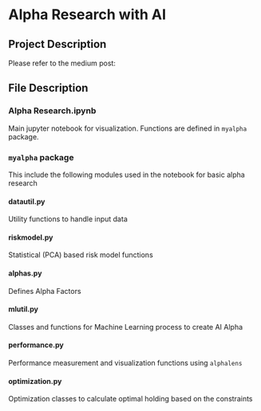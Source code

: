# Alpha Research with AI
## Project Description
Please refer to the medium post:

## File Description
### Alpha Research.ipynb
Main jupyter notebook for visualization. Functions are defined in `myalpha` package.

### `myalpha` package
This include the following modules used in the notebook for basic alpha research

#### datautil.py
Utility functions to handle input data

#### riskmodel.py
Statistical (PCA) based risk model functions

#### alphas.py
Defines Alpha Factors

#### mlutil.py
Classes and functions for Machine Learning process to create AI Alpha

#### performance.py
Performance measurement and visualization functions using `alphalens`

#### optimization.py
Optimization classes to calculate optimal holding based on the constraints
